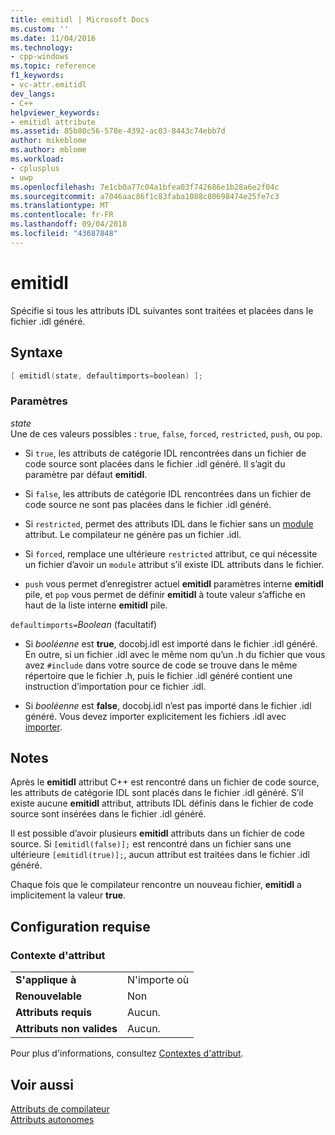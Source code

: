 ```yaml
---
title: emitidl | Microsoft Docs
ms.custom: ''
ms.date: 11/04/2016
ms.technology:
- cpp-windows
ms.topic: reference
f1_keywords:
- vc-attr.emitidl
dev_langs:
- C++
helpviewer_keywords:
- emitidl attribute
ms.assetid: 85b80c56-578e-4392-ac03-8443c74ebb7d
author: mikeblome
ms.author: mblome
ms.workload:
- cplusplus
- uwp
ms.openlocfilehash: 7e1cb0a77c04a1bfea03f742686e1b28a6e2f04c
ms.sourcegitcommit: a7046aac86f1c83faba1088c80698474e25fe7c3
ms.translationtype: MT
ms.contentlocale: fr-FR
ms.lasthandoff: 09/04/2018
ms.locfileid: "43687848"
---
```

# <a name="emitidl"></a>emitidl

Spécifie si tous les attributs IDL suivantes sont traitées et placées dans le fichier .idl généré.

## <a name="syntax"></a>Syntaxe

```cpp
[ emitidl(state, defaultimports=boolean) ];
```

### <a name="parameters"></a>Paramètres

*state*  
Une de ces valeurs possibles : `true`, `false`, `forced`, `restricted`, `push`, ou `pop`.

- Si `true`, les attributs de catégorie IDL rencontrées dans un fichier de code source sont placées dans le fichier .idl généré. Il s’agit du paramètre par défaut **emitidl**.

- Si `false`, les attributs de catégorie IDL rencontrées dans un fichier de code source ne sont pas placées dans le fichier .idl généré.

- Si `restricted`, permet des attributs IDL dans le fichier sans un [module](../windows/module-cpp.md) attribut. Le compilateur ne génère pas un fichier .idl.

- Si `forced`, remplace une ultérieure `restricted` attribut, ce qui nécessite un fichier d’avoir un `module` attribut s’il existe IDL attributs dans le fichier.

- `push` vous permet d’enregistrer actuel **emitidl** paramètres interne **emitidl** pile, et `pop` vous permet de définir **emitidl** à toute valeur s’affiche en haut de la liste interne **emitidl** pile.

`defaultimports=`*Boolean* \(facultatif)  
- Si *booléenne* est **true**, docobj.idl est importé dans le fichier .idl généré. En outre, si un fichier .idl avec le même nom qu’un .h du fichier que vous avez `#include` dans votre source de code se trouve dans le même répertoire que le fichier .h, puis le fichier .idl généré contient une instruction d’importation pour ce fichier .idl.

- Si *booléenne* est **false**, docobj.idl n’est pas importé dans le fichier .idl généré. Vous devez importer explicitement les fichiers .idl avec [importer](../windows/import.md).

## <a name="remarks"></a>Notes

Après le **emitidl** attribut C++ est rencontré dans un fichier de code source, les attributs de catégorie IDL sont placés dans le fichier .idl généré. S’il existe aucune **emitidl** attribut, attributs IDL définis dans le fichier de code source sont insérées dans le fichier .idl généré.

Il est possible d’avoir plusieurs **emitidl** attributs dans un fichier de code source. Si `[emitidl(false)];` est rencontré dans un fichier sans une ultérieure `[emitidl(true)];`, aucun attribut est traitées dans le fichier .idl généré.

Chaque fois que le compilateur rencontre un nouveau fichier, **emitidl** a implicitement la valeur **true**.

## <a name="requirements"></a>Configuration requise

### <a name="attribute-context"></a>Contexte d'attribut

|||
|-|-|
|**S'applique à**|N'importe où|
|**Renouvelable**|Non|
|**Attributs requis**|Aucun.|
|**Attributs non valides**|Aucun.|

Pour plus d'informations, consultez [Contextes d'attribut](../windows/attribute-contexts.md).

## <a name="see-also"></a>Voir aussi

[Attributs de compilateur](../windows/compiler-attributes.md)  
[Attributs autonomes](../windows/stand-alone-attributes.md)  
